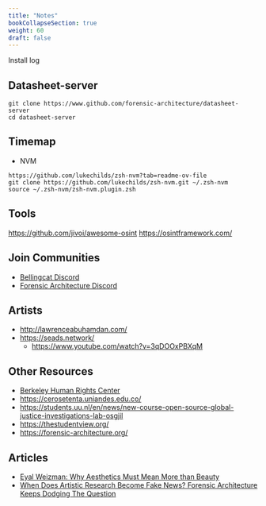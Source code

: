 ```yaml
---
title: "Notes"
bookCollapseSection: true
weight: 60
draft: false
---
```


Install log

## Datasheet-server

```
git clone https://www.github.com/forensic-architecture/datasheet-server
cd datasheet-server
```

## Timemap

- NVM

```
https://github.com/lukechilds/zsh-nvm?tab=readme-ov-file
git clone https://github.com/lukechilds/zsh-nvm.git ~/.zsh-nvm
source ~/.zsh-nvm/zsh-nvm.plugin.zsh
```

## Tools

https://github.com/jivoi/awesome-osint
https://osintframework.com/

## Join Communities

- [Bellingcat Discord](https://discord.gg/bellingcat)
- [Forensic Architecture Discord](https://discord.gg/Vy34Ndw)

## Artists
- http://lawrenceabuhamdan.com/
- https://seads.network/
  - https://www.youtube.com/watch?v=3qDOOxPBXqM

## Other Resources

- [Berkeley Human Rights Center](https://humanrights.berkeley.edu/)
- https://cerosetenta.uniandes.edu.co/
- https://students.uu.nl/en/news/new-course-open-source-global-justice-investigations-lab-osgjil
- https://thestudentview.org/
- https://forensic-architecture.org/

## Articles

- [Eyal Weizman: Why Aesthetics Must Mean More than Beauty](https://artreview.com/eyal-weizman-why-aesthetics-must-mean-more-than-beauty/)
- [When Does Artistic Research Become Fake News? Forensic Architecture Keeps Dodging The Question](https://www.artnews.com/art-in-america/features/forensic-architecture-fake-news-1234661013/)